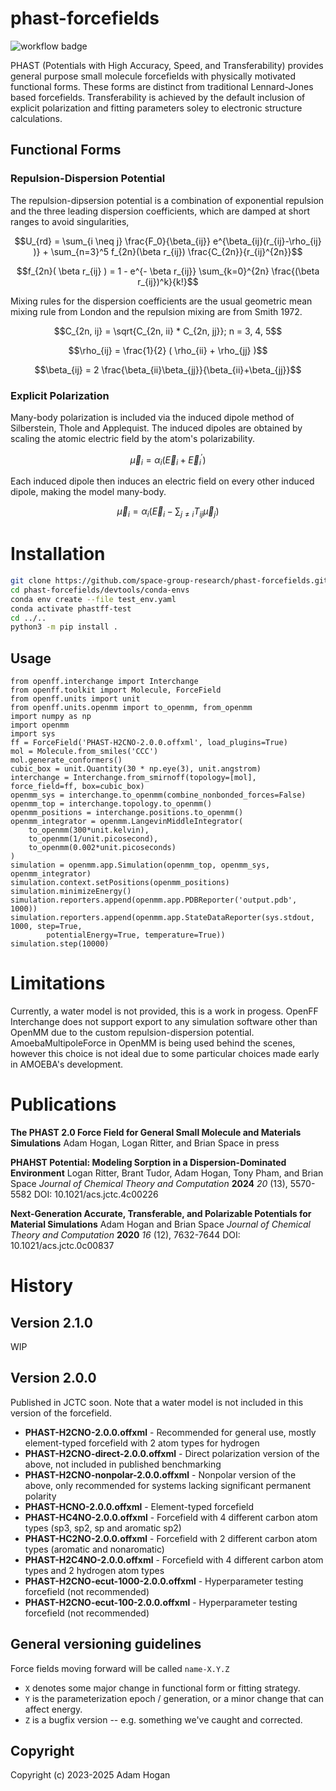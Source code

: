 # phast-forcefields

![workflow badge](https://github.com/space-group-research/phast-forcefields/actions/workflows/python-package-conda.yml/badge.svg)

PHAST (Potentials with High Accuracy, Speed, and Transferability) provides general purpose small molecule forcefields with physically motivated functional forms. These forms are distinct from traditional Lennard-Jones based forcefields. Transferability is achieved by the default inclusion of explicit polarization and fitting parameters soley to electronic structure calculations.

## Functional Forms

### Repulsion-Dispersion Potential

The repulsion-dipsersion potential is a combination of exponential repulsion and the three leading dispersion coefficients, which are damped at short ranges to avoid singularities,

$$U_{rd} = \sum_{i \neq j} \frac{F_0}{\beta_{ij}} e^{\beta_{ij}(r_{ij}-\rho_{ij} )} + \sum_{n=3}^5 f_{2n}(\beta r_{ij}) \frac{C_{2n}}{r_{ij}^{2n}}$$

$$f_{2n}( \beta r_{ij} ) = 1 - e^{- \beta r_{ij}} \sum_{k=0}^{2n} \frac{(\beta r_{ij})^k}{k!}$$

Mixing rules for the dispersion coefficients are the usual geometric mean mixing rule from London and the repulsion mixing are from Smith 1972.

$$C_{2n, ij} = \sqrt{C_{2n, ii} * C_{2n, jj}}; n = 3, 4, 5$$

$$\rho_{ij} = \frac{1}{2} ( \rho_{ii} + \rho_{jj} )$$

$$\beta_{ij} = 2 \frac{\beta_{ii}\beta_{jj}}{\beta_{ii}+\beta_{jj}}$$

### Explicit Polarization

Many-body polarization is included via the induced dipole method of Silberstein, Thole and Applequist. The induced dipoles are obtained by scaling the atomic electric field by the atom's polarizability.

$$\vec{\mu}_{i} = \alpha_i \left( \vec{E}_i + \vec{E}^\prime_i \right)$$

Each induced dipole then induces an electric field on every other induced dipole, making the model many-body.

$$\vec{\mu}_{i} = \alpha_i \left( \vec{E}_i - \sum_{j \neq i} T_{ij} \vec{\mu}_j \right)$$

# Installation

```bash
git clone https://github.com/space-group-research/phast-forcefields.git
cd phast-forcefields/devtools/conda-envs
conda env create --file test_env.yaml
conda activate phastff-test
cd ../..
python3 -m pip install .
```

## Usage

```python3
from openff.interchange import Interchange
from openff.toolkit import Molecule, ForceField
from openff.units import unit
from openff.units.openmm import to_openmm, from_openmm
import numpy as np
import openmm
import sys
ff = ForceField('PHAST-H2CNO-2.0.0.offxml', load_plugins=True)
mol = Molecule.from_smiles('CCC')
mol.generate_conformers()
cubic_box = unit.Quantity(30 * np.eye(3), unit.angstrom)
interchange = Interchange.from_smirnoff(topology=[mol], force_field=ff, box=cubic_box)
openmm_sys = interchange.to_openmm(combine_nonbonded_forces=False)
openmm_top = interchange.topology.to_openmm()
openmm_positions = interchange.positions.to_openmm()
openmm_integrator = openmm.LangevinMiddleIntegrator(
    to_openmm(300*unit.kelvin),
    to_openmm(1/unit.picosecond),
    to_openmm(0.002*unit.picoseconds)
)
simulation = openmm.app.Simulation(openmm_top, openmm_sys, openmm_integrator)
simulation.context.setPositions(openmm_positions)
simulation.minimizeEnergy()
simulation.reporters.append(openmm.app.PDBReporter('output.pdb', 1000))
simulation.reporters.append(openmm.app.StateDataReporter(sys.stdout, 1000, step=True,
        potentialEnergy=True, temperature=True))
simulation.step(10000)
```

# Limitations

Currently, a water model is not provided, this is a work in progess. OpenFF Interchange does not support export to any simulation software other than OpenMM due to the custom repulsion-dispersion potential. AmoebaMultipoleForce in OpenMM is being used behind the scenes, however this choice is not ideal due to some particular choices made early in AMOEBA's development.

# Publications

**The PHAST 2.0 Force Field for General Small Molecule and Materials Simulations**
Adam Hogan, Logan Ritter, and Brian Space
in press

**PHAHST Potential: Modeling Sorption in a Dispersion-Dominated Environment**
Logan Ritter, Brant Tudor, Adam Hogan, Tony Pham, and Brian Space
*Journal of Chemical Theory and Computation* **2024** *20* (13), 5570-5582
DOI: 10.1021/acs.jctc.4c00226

**Next-Generation Accurate, Transferable, and Polarizable Potentials for Material Simulations**
Adam Hogan and Brian Space
*Journal of Chemical Theory and Computation* **2020** *16* (12), 7632-7644
DOI: 10.1021/acs.jctc.0c00837

# History

## Version 2.1.0

WIP

## Version 2.0.0

Published in JCTC soon. Note that a water model is not included in this version of the forcefield.

- **PHAST-H2CNO-2.0.0.offxml** - Recommended for general use, mostly element-typed forcefield with 2 atom types for hydrogen
- **PHAST-H2CNO-direct-2.0.0.offxml** - Direct polarization version of the above, not included in published benchmarking
- **PHAST-H2CNO-nonpolar-2.0.0.offxml** - Nonpolar version of the above, only recommended for systems lacking significant permanent polarity
- **PHAST-HCNO-2.0.0.offxml** - Element-typed forcefield
- **PHAST-HC4NO-2.0.0.offxml** - Forcefield with 4 different carbon atom types (sp3, sp2, sp and aromatic sp2)
- **PHAST-HC2NO-2.0.0.offxml** - Forcefield with 2 different carbon atom types (aromatic and nonaromatic)
- **PHAST-H2C4NO-2.0.0.offxml** - Forcefield with 4 different carbon atom types and 2 hydrogen atom types
- **PHAST-H2CNO-ecut-1000-2.0.0.offxml** - Hyperparameter testing forcefield (not recommended)
- **PHAST-H2CNO-ecut-100-2.0.0.offxml** - Hyperparameter testing forcefield (not recommended)

## General versioning guidelines

Force fields moving forward will be called `name-X.Y.Z`

* `X` denotes some major change in functional form or fitting strategy.
* `Y` is the parameterization epoch / generation, or a minor change that can affect energy.
* `Z` is a bugfix version -- e.g. something we've caught and corrected.

## Copyright

Copyright (c) 2023-2025 Adam Hogan

